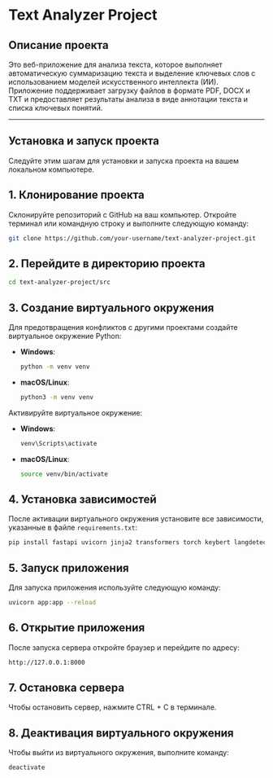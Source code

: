 # Text Analyzer Project

## Описание проекта
Это веб-приложение для анализа текста, которое выполняет автоматическую суммаризацию текста и выделение ключевых слов с использованием моделей искусственного интеллекта (ИИ). Приложение поддерживает загрузку файлов в формате PDF, DOCX и TXT и предоставляет результаты анализа в виде аннотации текста и списка ключевых понятий.

---

## Установка и запуск проекта

Следуйте этим шагам для установки и запуска проекта на вашем локальном компьютере.

## 1. Клонирование проекта
Склонируйте репозиторий с GitHub на ваш компьютер. Откройте терминал или командную строку и выполните следующую команду:

```bash
git clone https://github.com/your-username/text-analyzer-project.git
```

## 2. Перейдите в директорию проекта
```bash 
cd text-analyzer-project/src
```

## 3. Создание виртуального окружения
Для предотвращения конфликтов с другими проектами создайте виртуальное окружение Python:

- **Windows**:
    ```bash
    python -m venv venv
    ```

- **macOS/Linux**:
    ```bash
    python3 -m venv venv
    ```

Активируйте виртуальное окружение:

- **Windows**:
    ```bash
    venv\Scripts\activate
    ```

- **macOS/Linux**:
    ```bash
    source venv/bin/activate
    ```

## 4. Установка зависимостей

После активации виртуального окружения установите все зависимости, указанные в файле `requirements.txt`:

```bash
pip install fastapi uvicorn jinja2 transformers torch keybert langdetect python-docx PyPDF2
 ```


## 5. Запуск приложения
Для запуска приложения используйте следующую команду:

```bash
uvicorn app:app --reload
 ```

## 6. Открытие приложения
После запуска сервера откройте браузер и перейдите по адресу:

```bash
http://127.0.0.1:8000
```

## 7. Остановка сервера
Чтобы остановить сервер, нажмите CTRL + C в терминале.

## 8. Деактивация виртуального окружения
Чтобы выйти из виртуального окружения, выполните команду:
```bash
deactivate
```
